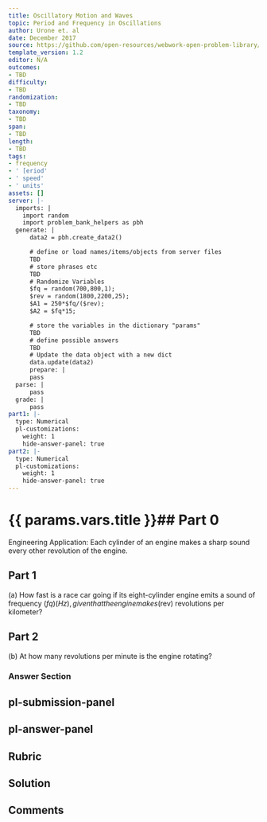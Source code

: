 ```yaml
---
title: Oscillatory Motion and Waves
topic: Period and Frequency in Oscillations
author: Urone et. al
date: December 2017
source: https://github.com/open-resources/webwork-open-problem-library/tree/master/Contrib/BrockPhysics/College_Physics_Urone/16.Oscillatory_Motion_and_Waves/NU_U17-16-02-006.pg
template_version: 1.2
editor: N/A
outcomes:
- TBD
difficulty:
- TBD
randomization:
- TBD
taxonomy:
- TBD
span:
- TBD
length:
- TBD
tags:
- frequency
- ' [eriod'
- ' speed'
- ' units'
assets: []
server: |-
  imports: |
    import random
    import problem_bank_helpers as pbh
  generate: |
      data2 = pbh.create_data2()

      # define or load names/items/objects from server files
      TBD
      # store phrases etc
      TBD
      # Randomize Variables
      $fq = random(700,800,1);
      $rev = random(1800,2200,25);
      $A1 = 250*$fq/($rev);
      $A2 = $fq*15;

      # store the variables in the dictionary "params"
      TBD
      # define possible answers
      TBD
      # Update the data object with a new dict
      data.update(data2)
      prepare: |
      pass
  parse: |
      pass
  grade: |
      pass
part1: |-
  type: Numerical
  pl-customizations:
    weight: 1
    hide-answer-panel: true
part2: |-
  type: Numerical
  pl-customizations:
    weight: 1
    hide-answer-panel: true
---
```


# {{ params.vars.title }}## Part 0 
Engineering Application: Each cylinder of an engine makes a sharp sound every other revolution of the engine. 
## Part 1 
(a) How fast is a race car going if its eight-cylinder engine emits a sound of frequency ($fq) (Hz), given that the engine makes ($rev) revolutions per kilometer? 
## Part 2 
(b) At how many revolutions per minute is the engine rotating? 


### Answer Section 


## pl-submission-panel 


## pl-answer-panel 


## Rubric 


## Solution 


## Comments 


